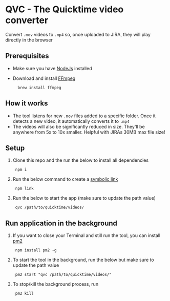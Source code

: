 # QVC - The Quicktime video converter

Convert `.mov` videos to `.mp4` so, once uploaded to JIRA, they will play directly in the browser

## Prerequisites
- Make sure you have [NodeJs](https://nodejs.org/en/) installed
- Download and install [FFmpeg](https://ffmpeg.org/) 

        brew install ffmpeg

## How it works
- The tool listens for new `.mov` files added to a specific folder. Once it detects a new video, it automatically converts it to `.mp4`
- The videos will also be significantly reduced in size. They'll be anywhere from 5x to 10x smaller. Helpful with JIRAs 30MB max file size!


## Setup 
1. Clone this repo and the run the below to install all dependencies

        npm i

3. Run the below command to create a [symbolic link](https://en.wikipedia.org/wiki/Symbolic_link)

        npm link

4. Run the below to start the app (make sure to update the path value)

        qvc /path/to/quicktime/videos/

## Run application in the background

1. If you want to close your Terminal and still run the tool, you can install [pm2](https://pm2.keymetrics.io/)

        npm install pm2 -g

1. To start the tool in the background, run the below but make sure to update the path value

        pm2 start "qvc /path/to/quicktime/videos/"

1. To stop/kill the background process, run

        pm2 kill
